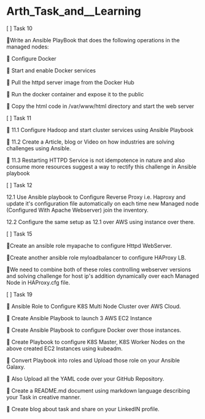 # Arth_Task_and__Learning
[ ] Task 10

🔰Write an Ansible PlayBook that does the
following operations in the managed nodes:

🔹 Configure Docker

🔹 Start and enable Docker services

🔹 Pull the httpd server image from the Docker Hub

🔹 Run the docker container and expose it to the public

🔹 Copy the html code in /var/www/html directory and start the web server


[ ] Task 11

🔰 11.1 Configure Hadoop and start cluster
services using Ansible Playbook

🔰 11.2 Create a Article, blog or Video on how
industries are solving challenges using Ansible.

🔰 11.3 Restarting HTTPD Service is not
idempotence in nature and also consume more
resources suggest a way to rectify this challenge
in Ansible playbook

[ ] Task 12

12.1 Use Ansible playbook to Configure Reverse
Proxy i.e. Haproxy and update it's configuration
file automatically on each time new Managed node
(Configured With Apache Webserver) join the inventory.

12.2 Configure the same setup as 12.1 over AWS
using instance over there.


[ ] Task 15

🔅Create an ansible role myapache to configure Httpd WebServer.

🔅Create another ansible role myloadbalancer to configure HAProxy LB.

🔅We need to combine both of these roles controlling webserver versions
and solving challenge for host ip's addition dynamically over each Managed
Node in HAProxy.cfg file.

[ ] Task 19

📌 Ansible Role to Configure K8S Multi Node Cluster over AWS Cloud.

🔅 Create Ansible Playbook to launch 3 AWS EC2 Instance

🔅 Create Ansible Playbook to configure Docker over those instances.

🔅 Create Playbook to configure K8S Master, K8S Worker Nodes on the above created EC2 Instances using kubeadm.

🔅 Convert Playbook into roles and Upload those role on your Ansible Galaxy.

🔅 Also Upload all the YAML code over your GitHub Repository.

🔅 Create a README.md document using markdown language describing your Task in creative manner.

🔅 Create blog about task and share on your LinkedIN profile.
